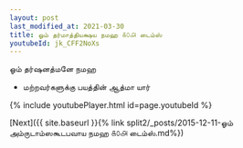 ```yaml
---
layout: post
last_modified_at: 2021-03-30
title: ஓம் தர்மாத்தியக்ஷய நமஹ ௧௦௮ டைம்ஸ்
youtubeId: jk_CFF2NoXs
---
```

 
 
 ஓம் தர்ஷனத்மனே நமஹ  
 
 -  மற்றவர்களுக்கு பயத்தின் ஆத்மா யார் 
 
  
 
  
 
 
 
 
 
 


{% include youtubePlayer.html id=page.youtubeId %}
 
[Next]({{ site.baseurl }}{% link  split2/_posts/2015-12-11-ஓம் அம்ருடாம்ஸகூடபவாய நமஹ ௧௦௮ டைம்ஸ்.md%})
 

